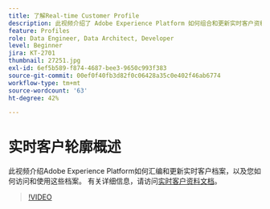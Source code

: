 ```yaml
---
title: 了解Real-time Customer Profile
description: 此视频介绍了 Adobe Experience Platform 如何组合和更新实时客户资料，以及您如何访问和使用这些资料。
feature: Profiles
role: Data Engineer, Data Architect, Developer
level: Beginner
jira: KT-2701
thumbnail: 27251.jpg
exl-id: 6ef5b589-f874-4687-bee3-9650c993f383
source-git-commit: 00ef0f40fb3d82f0c06428a35c0e402f46ab6774
workflow-type: tm+mt
source-wordcount: '63'
ht-degree: 42%

---
```


# 实时客户轮廓概述

此视频介绍Adobe Experience Platform如何汇编和更新实时客户档案，以及您如何访问和使用这些档案。 有关详细信息，请访问[实时客户资料文档](https://experienceleague.adobe.com/docs/experience-platform/profile/home.html?lang=zh-Hans)。

>[!VIDEO](https://video.tv.adobe.com/v/27251?learn=on)
